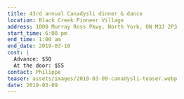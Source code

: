 ```yaml
---
title: 43rd annual Canadysli dinner & dance
location: Black Creek Pioneer Village
address: 1000 Murray Ross Pkwy, North York, ON M3J 2P3
start_time: 6:00 pm
end_time: 1:00 am
end_date: 2019-03-10
cost: |
  Advance: $50
  At the door: $55
contact: Philippe
teaser: assets/images/2019-03-09-canadysli-teaser.webp
date: 2019-03-09
---
```

